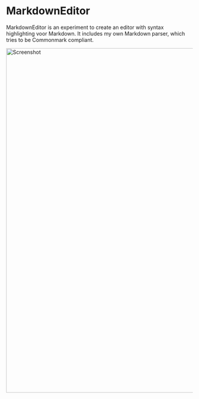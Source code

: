 # MarkdownEditor

MarkdownEditor is an experiment to create an editor with syntax highlighting voor Markdown. It includes my own Markdown parser, which tries to be Commonmark compliant.

<img width="931" alt="Screenshot" src="https://user-images.githubusercontent.com/50514472/114135827-1b334680-990a-11eb-81b0-4776f389c682.png">

